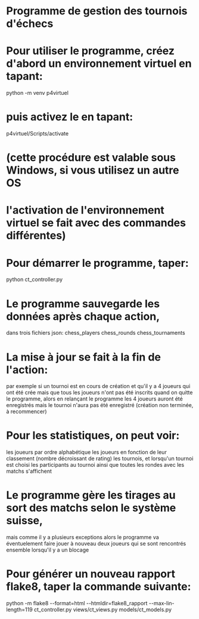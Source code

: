 # Programme de gestion des tournois d'échecs
#
# Pour utiliser le programme, créez d'abord un environnement virtuel en tapant:
python -m venv p4virtuel
# puis activez le en tapant:
p4virtuel/Scripts/activate
# (cette procédure est valable sous Windows, si vous utilisez un autre OS
# l'activation de l'environnement virtuel se fait avec des commandes différentes)
#
# Pour démarrer le programme, taper:
python ct_controller.py
# 
# Le programme sauvegarde les données après chaque action,
dans trois fichiers json:
chess_players
chess_rounds
chess_tournaments
# La mise à jour se fait à la fin de l'action:
par exemple si un tournoi est en cours de création
et qu'il y a 4 joueurs qui ont été crée
mais que tous les joueurs n'ont pas été inscrits quand on quitte le programme,
alors en relançant le programme les 4 joueurs auront été enregistrés
mais le tournoi n'aura pas été enregistré (création non terminée, à recommencer)
#
# Pour les statistiques, on peut voir:
les joueurs par ordre alphabétique
les joueurs en fonction de leur classement (nombre décroissant de rating)
les tournois, et lorsqu'un tournoi est choisi les participants au tournoi
ainsi que toutes les rondes avec les matchs s'affichent
#
# Le programme gère les tirages au sort des matchs selon le système suisse,
mais comme il y a plusieurs exceptions
alors le programme va éventuelement faire jouer
à nouveau deux joueurs qui se sont rencontrés ensemble
lorsqu'il y a un blocage
#
# Pour générer un nouveau rapport flake8, taper la commande suivante:
python -m flake8 --format=html --htmldir=flake8_rapport --max-lin-length=119 ct_controller.py views/ct_views.py models/ct_models.py





